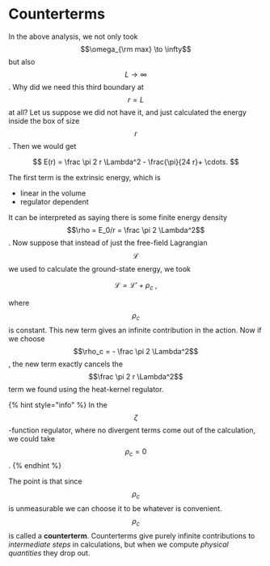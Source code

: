 # Counterterms

In the above analysis, we not only took $$\omega_{\rm max} \to \infty$$but also $$L \to \infty$$. Why did we need this third boundary at $$r = L$$at all? Let us suppose we did not have it, and just calculated the energy inside the box of size $$r$$. Then we would get

$$
E(r) = \frac \pi 2 r \Lambda^2 - \frac{\pi}{24 r}+ \cdots.
$$

The first term is the extrinsic energy, which is

* linear in the volume
* regulator dependent

It can be interpreted as saying there is some finite energy density $$\rho = E_0/r = \frac \pi 2 \Lambda^2$$. Now suppose that instead of just the free-field Lagrangian $$\mathcal L$$ we used to calculate the ground-state energy, we took

$$
\mathcal L = \mathcal L' + \rho_c~,
$$

where $$\rho_c$$is constant. This new term gives an infinite contribution in the action. Now if we choose $$\rho_c = - \frac \pi 2 \Lambda^2$$, the new term exactly cancels the $$\frac \pi 2 r \Lambda^2$$term we found using the heat-kernel regulator.

{% hint style="info" %}
In the $$\zeta$$-function regulator, where no divergent terms come out of the calculation, we could take $$\rho_c = 0$$.
{% endhint %}

The point is that since $$\rho_c$$ is unmeasurable we can choose it to be whatever is convenient. $$\rho_c$$ is called a **counterterm**. Counterterms give purely infinite contributions to _intermediate steps_ in calculations, but when we compute _physical quantities_ they drop out.

